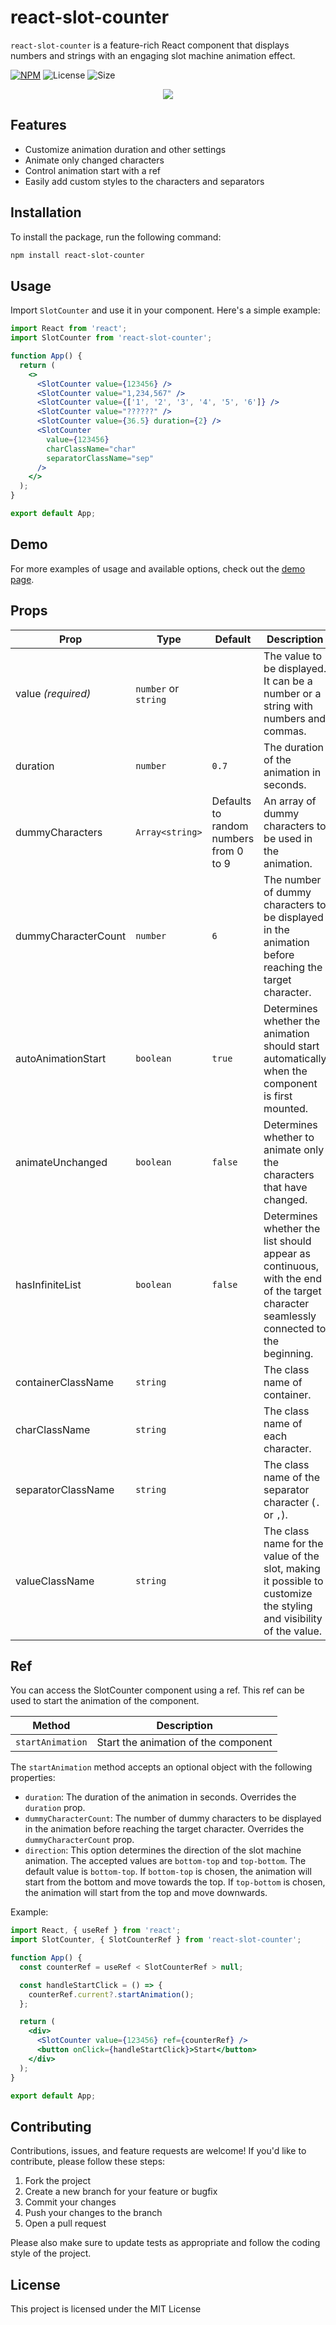 # react-slot-counter

`react-slot-counter` is a feature-rich React component that displays numbers and strings with an engaging slot machine animation effect.

[![NPM](https://img.shields.io/npm/v/react-slot-counter.svg)](https://www.npmjs.com/package/react-slot-counter)
![License](https://img.shields.io/npm/l/react-confetti-boom)
![Size](https://img.shields.io/bundlephobia/min/react-confetti-boom)

<p align="center">
    <a target="_blank" href="https://almond-bongbong.github.io/react-slot-counter/">
        <img src="https://github.com/almond-bongbong/react-slot-counter/raw/main/docs/preview.gif" />
    </a>
</p>

## Features

- Customize animation duration and other settings
- Animate only changed characters
- Control animation start with a ref
- Easily add custom styles to the characters and separators

## Installation

To install the package, run the following command:

```bash
npm install react-slot-counter
```

## Usage

Import `SlotCounter` and use it in your component. Here's a simple example:

```jsx
import React from 'react';
import SlotCounter from 'react-slot-counter';

function App() {
  return (
    <>
      <SlotCounter value={123456} />
      <SlotCounter value="1,234,567" />
      <SlotCounter value={['1', '2', '3', '4', '5', '6']} />
      <SlotCounter value="??????" />
      <SlotCounter value={36.5} duration={2} />
      <SlotCounter
        value={123456}
        charClassName="char"
        separatorClassName="sep"
      />
    </>
  );
}

export default App;
```

## Demo

For more examples of usage and available options, check out the [demo page](https://almond-bongbong.github.io/react-slot-counter/).

## Props

| Prop                | Type                 | Default                                | Description                                                                                                                          | Version |
| ------------------- | -------------------- | -------------------------------------- | ------------------------------------------------------------------------------------------------------------------------------------ | ------- |
| value _(required)_  | `number` or `string` |                                        | The value to be displayed. It can be a number or a string with numbers and commas.                                                   |         |
| duration            | `number`             | `0.7`                                  | The duration of the animation in seconds.                                                                                            |         |
| dummyCharacters     | `Array<string>`      | Defaults to random numbers from 0 to 9 | An array of dummy characters to be used in the animation.                                                                            |         |
| dummyCharacterCount | `number`             | `6`                                    | The number of dummy characters to be displayed in the animation before reaching the target character.                                |         |
| autoAnimationStart  | `boolean`            | `true`                                 | Determines whether the animation should start automatically when the component is first mounted.                                     |         |
| animateUnchanged    | `boolean`            | `false`                                | Determines whether to animate only the characters that have changed.                                                                 |         |
| hasInfiniteList     | `boolean`            | `false`                                | Determines whether the list should appear as continuous, with the end of the target character seamlessly connected to the beginning. | 1.4.2   |
| containerClassName  | `string`             |                                        | The class name of container.                                                                                                         |         |
| charClassName       | `string`             |                                        | The class name of each character.                                                                                                    |         |
| separatorClassName  | `string`             |                                        | The class name of the separator character (`.` or `,`).                                                                              |         |
| valueClassName      | `string`             |                                        | The class name for the value of the slot, making it possible to customize the styling and visibility of the value.                   | 1.4.3   |

## Ref

You can access the SlotCounter component using a ref. This ref can be used to start the animation of the component.

| Method           | Description                          |
| ---------------- | ------------------------------------ |
| `startAnimation` | Start the animation of the component |

The `startAnimation` method accepts an optional object with the following properties:

- `duration`: The duration of the animation in seconds. Overrides the `duration` prop.
- `dummyCharacterCount`: The number of dummy characters to be displayed in the animation before reaching the target character. Overrides the `dummyCharacterCount` prop.
- `direction`: This option determines the direction of the slot machine animation. The accepted values are `bottom-top` and `top-bottom`. The default value is `bottom-top`. If `bottom-top` is chosen, the animation will start from the bottom and move towards the top. If `top-bottom` is chosen, the animation will start from the top and move downwards.

Example:

```jsx
import React, { useRef } from 'react';
import SlotCounter, { SlotCounterRef } from 'react-slot-counter';

function App() {
  const counterRef = useRef < SlotCounterRef > null;

  const handleStartClick = () => {
    counterRef.current?.startAnimation();
  };

  return (
    <div>
      <SlotCounter value={123456} ref={counterRef} />
      <button onClick={handleStartClick}>Start</button>
    </div>
  );
}

export default App;
```

## Contributing

Contributions, issues, and feature requests are welcome! If you'd like to contribute, please follow these steps:

1. Fork the project
2. Create a new branch for your feature or bugfix
3. Commit your changes
4. Push your changes to the branch
5. Open a pull request

Please also make sure to update tests as appropriate and follow the coding style of the project.

## License

This project is licensed under the MIT License
